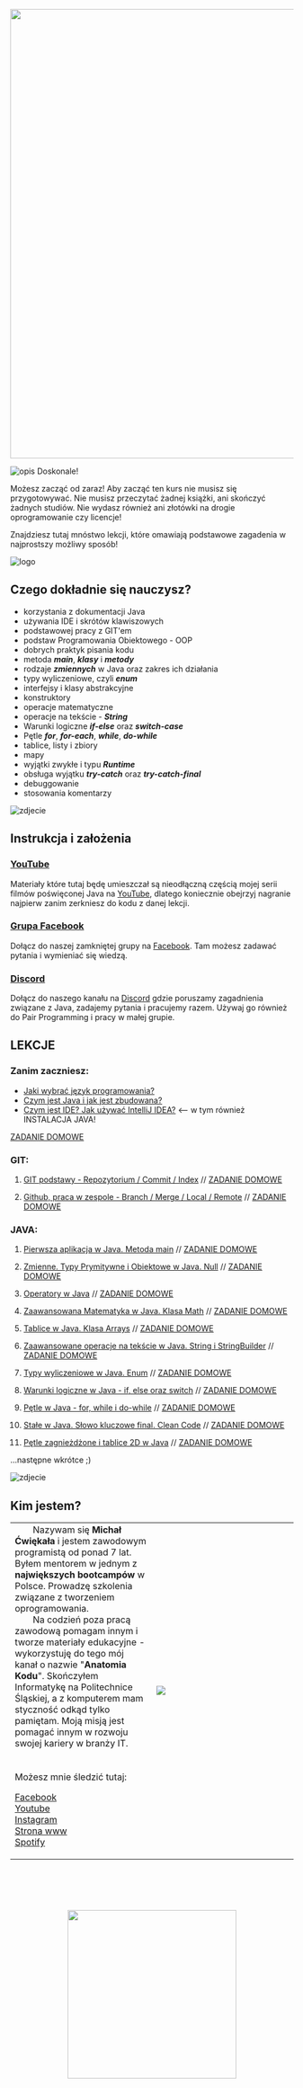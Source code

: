 <p align="center">
    <img src="docs/images/logo-jo0.png" width="800">
</p>

![opis](docs/images/java-repo-opis.png)
Doskonale! 

Możesz zacząć od zaraz! Aby zacząć ten kurs nie musisz się przygotowywać. Nie musisz przeczytać żadnej książki, ani skończyć żadnych studiów. Nie wydasz również ani złotówki na drogie oprogramowanie czy licencje! 

Znajdziesz tutaj mnóstwo lekcji, które omawiają podstawowe zagadenia w najprostszy możliwy sposób!    

![logo](docs/images/stack4.png)

## Czego dokładnie się nauczysz?
* korzystania z dokumentacji Java
* używania IDE i skrótów klawiszowych
* podstawowej pracy z GIT'em
* podstaw Programowania Obiektowego - OOP
* dobrych praktyk pisania kodu
* metoda ***main***, ***klasy*** i ***metody***
* rodzaje ***zmiennych*** w Java oraz zakres ich działania
* typy wyliczeniowe, czyli ***enum***
* interfejsy i klasy abstrakcyjne
* konstruktory
* operacje matematyczne
* operacje na tekście - ***String***
* Warunki logiczne ***if-else*** oraz ***switch-case***
* Pętle ***for***, ***for-each***, ***while***, ***do-while***
* tablice, listy i zbiory
* mapy
* wyjątki zwykłe i typu ***Runtime***
* obsługa wyjątku ***try-catch*** oraz ***try-catch-final***
* debuggowanie
* stosowania komentarzy

![zdjecie](docs/images/photo1.png)

## Instrukcja i założenia
### [YouTube](https://www.youtube.com/c/AnatomiaKodu)
Materiały które tutaj będę umieszczał są nieodłączną częścią mojej serii filmów poświęconej Java na [YouTube](https://www.youtube.com/c/AnatomiaKodu), dlatego koniecznie obejrzyj nagranie najpierw zanim zerkniesz do kodu z danej lekcji.

### [Grupa Facebook](https://www.facebook.com/groups/jak.zostac.programista.2)
Dołącz do naszej zamkniętej grupy na [Facebook](https://www.facebook.com/groups/jak.zostac.programista.2). Tam możesz zadawać pytania i wymieniać się wiedzą.

### [Discord](https://discord.gg/5BRYXqKr)
Dołącz do naszego kanału na [Discord](https://discord.gg/5BRYXqKr) gdzie poruszamy zagadnienia związane z Java, zadajemy pytania i pracujemy razem. Używaj go również do Pair Programming i pracy w małej grupie.

## LEKCJE
### Zanim zaczniesz:
- [Jaki wybrać język programowania?](https://www.youtube.com/watch?v=NvMyhQPUrbo&t=2s&ab_channel=AnatomiaKodu)
- [Czym jest Java i jak jest zbudowana?](https://www.youtube.com/watch?v=bfB4H61K2Lk&t=2s&ab_channel=AnatomiaKodu)
- [Czym jest IDE? Jak używać IntelliJ IDEA?](https://www.youtube.com/watch?v=cqtN7eLD5yU&t=234s&ab_channel=AnatomiaKodu) <-- w tym również INSTALACJA JAVA!

[ZADANIE DOMOWE](docs/zadanie/lekcja-ide.md)

### GIT:
1. [GIT podstawy - Repozytorium / Commit / Index](https://youtu.be/M5dx1Lc7I-I) // [ZADANIE DOMOWE](docs/zadanie/lekcja-git.md)

2. [Github, praca w zespole - Branch / Merge / Local / Remote](https://youtu.be/5q92gM-iNFg) // [ZADANIE DOMOWE](docs/zadanie/lekcja-github.md)

### JAVA:
1. [Pierwsza aplikacja w Java. Metoda main](https://youtu.be/5urFjZd2_9E) // [ZADANIE DOMOWE](docs/zadanie/lekcja1.md)

2. [Zmienne. Typy Prymitywne i Obiektowe w Java. Null](https://youtu.be/gBubcHlzKyg) // [ZADANIE DOMOWE](docs/zadanie/lekcja2.md)

3. [Operatory w Java](https://youtu.be/FNHousyhnaM) // [ZADANIE DOMOWE](docs/zadanie/lekcja3.md)

4. [Zaawansowana Matematyka w Java. Klasa Math](https://youtu.be/NTjzzFlAXvY) // [ZADANIE DOMOWE](docs/zadanie/lekcja4.md)

5. [Tablice w Java. Klasa Arrays](https://youtu.be/x1tNx84OTtM) // [ZADANIE DOMOWE](docs/zadanie/lekcja5.md)

6. [Zaawansowane operacje na tekście w Java. String i StringBuilder](https://youtu.be/w-5P480lnGI) // [ZADANIE DOMOWE](docs/zadanie/lekcja6.md)

7. [Typy wyliczeniowe w Java. Enum](https://youtu.be/CrZ_5F26E-E) // [ZADANIE DOMOWE](docs/zadanie/lekcja7.md)

8. [Warunki logiczne w Java - if, else oraz switch](https://youtu.be/KJuwSUXM18E) // [ZADANIE DOMOWE](docs/zadanie/lekcja8.md)

9. [Pętle w Java - for, while i do-while](https://youtu.be/AMqHmcsClNY) // [ZADANIE DOMOWE](docs/zadanie/lekcja9.md)

10. [Stałe w Java. Słowo kluczowe final. Clean Code](https://youtu.be/oQqHf46EI88) // [ZADANIE DOMOWE](docs/zadanie/lekcja10.md) 

11. [Pętle zagnieżdżone i tablice 2D w Java](https://youtu.be/PsPI57kgzgo) // [ZADANIE DOMOWE](docs/zadanie/lekcja11.md)

...następne wkrótce ;)

![zdjecie](docs/images/photo2.png)

## Kim jestem?
<table border="0">
  <tr>
    <td width="50%" valign="top">
&emsp;&emsp;Nazywam się <b>Michał Ćwiękała</b> i jestem zawodowym programistą od ponad 7 lat. Byłem mentorem w jednym z <b>największych bootcampów</b> w Polsce. Prowadzę szkolenia związane z tworzeniem oprogramowania. <br/>
&emsp;&emsp;Na codzień poza pracą zawodową pomagam innym i tworze materiały edukacyjne - wykorzystuję do tego mój kanał o nazwie "<b>Anatomia Kodu</b>". Skończyłem Informatykę na Politechnice Śląskiej, a z komputerem mam styczność odkąd tylko pamiętam. Moją misją jest pomagać innym w rozwoju swojej kariery w branży IT.
<br/><br/><br/>
Możesz mnie śledzić tutaj:

[Facebook](https://www.facebook.com/AnatomiaKodu)  
[Youtube](https://www.youtube.com/c/AnatomiaKodu)  
[Instagram](https://www.instagram.com/anatomiakodu/)  
[Strona www](https://anatomiakodu.pl/)  
[Spotify](https://open.spotify.com/show/3aXS6JAvx91eApuUZ9O7XA)
</td>
    <td><img src="./docs/images/MichalCwiekala.png"/></td>
  </tr>
</table>

<div style="padding: 30px; width: 800px"></div>
<p align="center">
    <img src="docs/images/logo-ak.png" width="300">
</p>